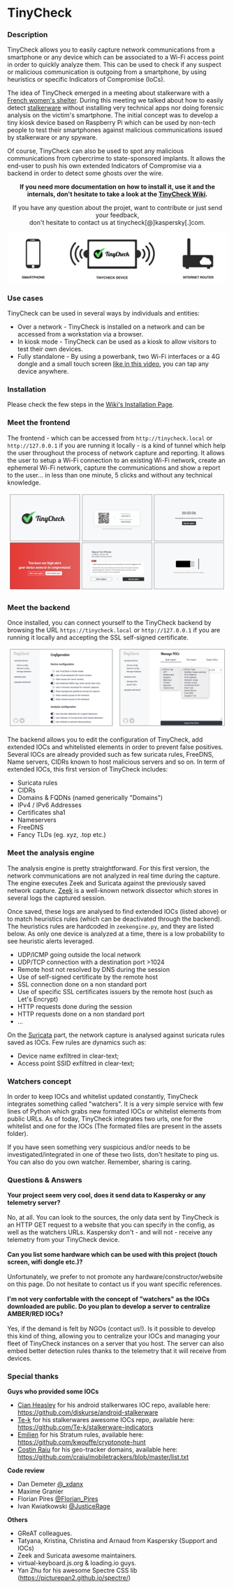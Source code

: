 # TinyCheck

### Description

TinyCheck allows you to easily capture network communications from a smartphone or any device which can be associated to a Wi-Fi access point in order to quickly analyze them. This can be used to check if any suspect or malicious communication is outgoing from a smartphone, by using heuristics or specific Indicators of Compromise (IoCs).

The idea of TinyCheck emerged in a meeting about stalkerware with a [French women's shelter](https://www.centre-hubertine-auclert.fr). During this meeting we talked about how to easily detect [stalkerware](https://stopstalkerware.org/) without installing very technical apps nor doing forensic analysis on the victim's smartphone. The initial concept was to develop a tiny kiosk device based on Raspberry Pi which can be used by non-tech people to test their smartphones against malicious communications issued by stalkerware or any spyware.

Of course, TinyCheck can also be used to spot any malicious communications from cybercrime to state-sponsored implants. It allows the end-user to push his own extended Indicators of Compromise via a backend in order to detect some ghosts over the wire.

<p align="center"><strong>If you need more documentation on how to install it, use it and the internals, don't hesitate to take a look at the <a href="https://github.com/KasperskyLab/TinyCheck/wiki">TinyCheck Wiki</a>.</strong></p>

<p align="center">If you have any question about the projet, want to contribute or just send your feedback, <br />don't hesitate to contact us at tinycheck[@]kaspersky[.]com.</p>

![Architecture](/assets/network-home.png)

### Use cases

TinyCheck can be used in several ways by individuals and entities:

- Over a network - TinyCheck is installed on a network and can be accessed from a workstation via a browser.
- In kiosk mode - TinyCheck can be used as a kiosk to allow visitors to test their own devices.
- Fully standalone - By using a powerbank, two Wi-Fi interfaces or a 4G dongle and a small touch screen [like in this video](https://twitter.com/felixaime/status/1331535790392946689), you can tap any device anywhere.

### Installation

Please check the few steps in the [Wiki's Installation Page](https://github.com/KasperskyLab/TinyCheck/wiki/TinyCheck-installation). 

### Meet the frontend

The frontend - which can be accessed from `http://tinycheck.local` or `http://127.0.0.1` if you are running it locally - is a kind of tunnel which help the user throughout the process of network capture and reporting. It allows the user to setup a Wi-Fi connection to an existing Wi-Fi network, create an ephemeral Wi-Fi network, capture the communications and show a report to the user... in less than one minute, 5 clicks and without any technical knowledge. 

![Frontend](/assets/frontend.png)

### Meet the backend

Once installed, you can connect yourself to the TinyCheck backend by browsing the URL `https://tinycheck.local` or  `http://127.0.0.1` if you are running it locally and accepting the SSL self-signed certificate. 

![Backend](/assets/backend.png)

The backend allows you to edit the configuration of TinyCheck, add extended IOCs and whitelisted elements in order to prevent false positives. Several IOCs are already provided such as few suricata rules, FreeDNS, Name servers, CIDRs known to host malicious servers and so on. In term of extended IOCs, this first version of TinyCheck includes:

- Suricata rules
- CIDRs
- Domains & FQDNs (named generically "Domains")
- IPv4 / IPv6 Addresses
- Certificates sha1
- Nameservers
- FreeDNS
- Fancy TLDs (eg. xyz, .top etc.)

### Meet the analysis engine

The analysis engine is pretty straightforward. For this first version, the network communications are not analyzed in real time during the capture. The engine executes Zeek and Suricata against the previously saved network capture. [Zeek](https://zeek.org/) is a well-known network dissector which stores in several logs the captured session. 

Once saved, these logs are analysed to find extended IOCs (listed above) or to match heuristics rules (which can be deactivated through the backend). The heuristics rules are hardcoded in `zeekengine.py`, and they are listed below. As only one device is analyzed at a time, there is a low probability to see heuristic alerts leveraged.

- UDP/ICMP going outside the local network
- UDP/TCP connection with a destination port >1024
- Remote host not resolved by DNS during the session
- Use of self-signed certificate by the remote host
- SSL connection done on a non standard port
- Use of specific SSL certificates issuers by the remote host (such as Let's Encrypt)
- HTTP requests done during the session
- HTTP requests done on a non standard port
- ...

On the [Suricata](https://suricata-ids.org/) part, the network capture is analysed against suricata rules saved as IOCs. Few rules are dynamics such as:

- Device name exfiltred in clear-text;
- Access point SSID exfiltred in clear-text;

### Watchers concept

In order to keep IOCs and whitelist updated constantly, TinyCheck integrates something called "watchers". It is a very simple service with few lines of Python which grabs new formated IOCs or whitelist elements from public URLs. As of today, TinyCheck integrates two urls, one for the whitelist and one for the IOCs (The formated files are present in the assets folder). 

If you have seen something very suspicious and/or needs to be investigated/integrated in one of these two lists, don't hesitate to ping us. You can also do you own watcher. Remember, sharing is caring. 

### Questions & Answers

**Your project seem very cool, does it send data to Kaspersky or any telemetry server?**<br /><br />
No, at all. You can look to the sources, the only data sent by TinyCheck is an HTTP GET request to a website that you can specify in the config, as well as the watchers URLs. Kaspersky don't - and will not - receive any telemetry from your TinyCheck device.<br /><br />
**Can you list some hardware which can be used with this project (touch screen, wifi dongle etc.)?**<br /><br />
Unfortunately, we prefer to not promote any hardware/constructor/website on this page. Do not hesitate to contact us if you want specific references. <br /><br />
**I'm not very confortable with the concept of "watchers" as the IOCs downloaded are public. Do you plan to develop a server to centralize AMBER/RED IOCs?**<br /><br />
Yes, if the demand is felt by NGOs (contact us!). Is it possible to develop this kind of thing, allowing you to centralize your IOCs and managing your fleet of TinyCheck instances on a server that you host. The server can also embed better detection rules thanks to the telemetry that it will receive from devices.<br />

### Special thanks

**Guys who provided some IOCs**
- [Cian Heasley](https://twitter.com/nscrutables) for his android stalkerwares IOC repo, available here: https://github.com/diskurse/android-stalkerware
- [Te-k](https://twitter.com/tenacioustek) for his stalkerwares awesome IOCs repo, available here: https://github.com/Te-k/stalkerware-indicators
- [Emilien](https://twitter.com/__Emilien__) for his Stratum rules, available here: https://github.com/kwouffe/cryptonote-hunt
- [Costin Raiu](https://twitter.com/craiu) for his geo-tracker domains, available here: https://github.com/craiu/mobiletrackers/blob/master/list.txt

**Code review**
- Dan Demeter [@_xdanx](https://twitter.com/_xdanx)
- Maxime Granier
- Florian Pires [@Florian_Pires](https://twitter.com/Florian_Pires)
- Ivan Kwiatkowski [@JusticeRage](https://twitter.com/JusticeRage)

**Others**
- GReAT colleagues.
- Tatyana, Kristina, Christina and Arnaud from Kaspersky (Support and IOCs)
- Zeek and Suricata awesome maintainers.
- virtual-keyboard.js.org & loading.io guys.
- Yan Zhu for his awesome Spectre CSS lib (https://picturepan2.github.io/spectre/)
